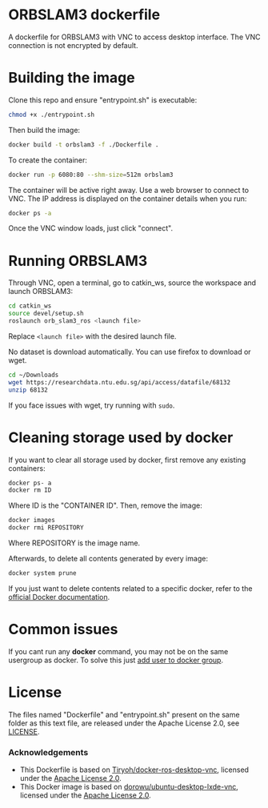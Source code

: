 # ORBSLAM3 dockerfile
A dockerfile for ORBSLAM3 with VNC to access desktop interface.
The VNC connection is not encrypted by default.

# Building the image

Clone this repo and ensure "entrypoint.sh" is executable:
```bash
chmod +x ./entrypoint.sh
```
Then build the image:
```bash
docker build -t orbslam3 -f ./Dockerfile .
```
To create the container:
```bash
docker run -p 6080:80 --shm-size=512m orbslam3
```
The container will be active right away. Use a web browser to connect to VNC. The IP address is displayed on the container details when you run:
```bash
docker ps -a
```
Once the VNC window loads, just click "connect".

# Running ORBSLAM3

Through VNC, open a terminal, go to catkin_ws, source the workspace and launch ORBSLAM3:
```bash
cd catkin_ws
source devel/setup.sh
roslaunch orb_slam3_ros <launch file>
```
Replace `<launch file>` with the desired launch file.

No dataset is download automatically. You can use firefox to download or wget.
```bash
cd ~/Downloads
wget https://researchdata.ntu.edu.sg/api/access/datafile/68132
unzip 68132
```
If you face issues with wget, try running with `sudo`.

# Cleaning storage used by docker

If you want to clear all storage used by docker, first remove any existing containers:
```bash
docker ps- a
docker rm ID
```
Where ID is the "CONTAINER ID". Then, remove the image:
```bash
docker images
docker rmi REPOSITORY
```
Where REPOSITORY is the image name. 

Afterwards, to delete all contents generated by every image:
```bash
docker system prune
```
If you just want to delete contents related to a specific docker, refer to the [official Docker documentation](https://docs.docker.com/engine/manage-resources/pruning/).

# Common issues

If you cant run any **docker** command, you may not be on the same usergroup as docker. To solve this just [add user to docker group](https://www.configserverfirewall.com/ubuntu-linux/add-user-to-docker-group-ubuntu/).

# License
The files named "Dockerfile" and "entrypoint.sh" present on the same folder as this text file, are released under the Apache License 2.0, see [LICENSE](https://github.com/Ab-Tx/orb_slam3_ros_docker-vnc/blob/main/LICENSE).

### Acknowledgements

* This Dockerfile is based on [Tiryoh/docker-ros-desktop-vnc](https://github.com/Tiryoh/docker-ros-desktop-vnc/tree/master), licensed under the [Apache License 2.0](https://github.com/Tiryoh/docker-ros-desktop-vnc/blob/master/LICENSE).
* This Docker image is based on [dorowu/ubuntu-desktop-lxde-vnc](https://github.com/fcwu/docker-ubuntu-vnc-desktop), licensed under the [Apache License 2.0](https://github.com/fcwu/docker-ubuntu-vnc-desktop/blob/60f9ae18e71e9fabbfb23f67b212e64ab72c206e/LICENSE).
